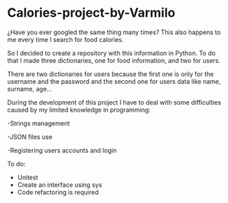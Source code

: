 # Calories-project-by-Varmilo
¿Have you ever googled the same thing many times? This also happens to me every time I search for food calories. 

So I decided to create a repository with this information in Python. To do that I made three dictionaries, one for food information, and two for users.

There are two dictionaries for users because the first one is only for the username and the password and the second one for users data like name, surname, age…

During the development of this project I have to deal with some difficulties caused by my limited knowledge in programming:

  -Strings management 
  
  -JSON files use
  
  -Registering users accounts and login

To do:
- Unitest
- Create an interface using sys
- Code refactoring is required
